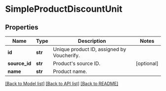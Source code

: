 # SimpleProductDiscountUnit


## Properties
Name | Type | Description | Notes
------------ | ------------- | ------------- | -------------
**id** | **str** | Unique product ID, assigned by Voucherify. | 
**source_id** | **str** | Product&#39;s source ID. | [optional] 
**name** | **str** | Product name. | 

[[Back to Model list]](../README.md#documentation-for-models) [[Back to API list]](../README.md#documentation-for-api-endpoints) [[Back to README]](../README.md)


